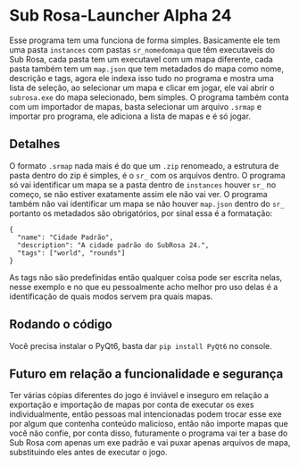 # Sub Rosa-Launcher Alpha 24
Esse programa tem uma funciona de forma simples.
Basicamente ele tem uma pasta ``instances`` com pastas ``sr_nomedomapa`` que têm executaveis do Sub Rosa, cada pasta tem um executavel com um mapa diferente, cada pasta também tem um ``map.json`` que tem metadados do mapa como nome, descrição e tags, agora ele indexa isso tudo no programa e mostra uma lista de seleção, ao selecionar um mapa e clicar em jogar, ele vai abrir o ``subrosa.exe`` do mapa selecionado, bem simples.
O programa também conta com um importador de mapas, basta selecionar um arquivo ``.srmap`` e importar pro programa, ele adiciona a lista de mapas e é só jogar.

## Detalhes
O formato ``.srmap`` nada mais é do que um ``.zip`` renomeado, a estrutura de pasta dentro do zip é simples, é o ``sr_`` com os arquivos dentro.
O programa só vai identificar um mapa se a pasta dentro de ``instances`` houver ``sr_`` no começo, se não estiver exatamente assim ele não vai ver.
O programa também não vai identificar um mapa se não houver ``map.json`` dentro do ``sr_`` portanto os metadados são obrigatórios, por sinal essa é a formatação:

```
{
  "name": "Cidade Padrão",
  "description": "A cidade padrão do SubRosa 24.",
  "tags": ["world", "rounds"]
}
```

As tags não são predefinidas então qualquer coisa pode ser escrita nelas, nesse exemplo e no que eu pessoalmente acho melhor pro uso delas é a identificação de quais modos servem pra quais mapas.

## Rodando o código
Você precisa instalar o PyQt6, basta dar ``pip install PyQt6`` no console.

## Futuro em relação a funcionalidade e segurança
Ter várias cópias diferentes do jogo é inviável e inseguro em relação a exportação e importação de mapas por conta de executar os exes individualmente, então pessoas mal intencionadas podem trocar esse exe por algum que contenha conteúdo malicioso, então não importe mapas que você não confie, por conta disso, futuramente o programa vai ter a base do Sub Rosa com apenas um exe padrão e vai puxar apenas arquivos de mapa, substituindo eles antes de executar o jogo.
